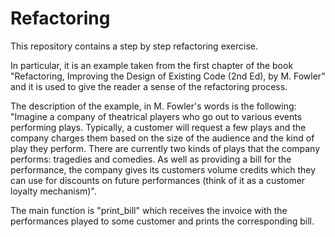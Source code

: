 # Refactoring
This repository contains a step by step refactoring exercise.

In particular, it is an example taken from the first chapter of the book "Refactoring, Improving the Design of Existing Code (2nd Ed), by M. Fowler" and it is used to give the reader a sense of the refactoring process.

The description of the example, in M. Fowler's words is the following: "Imagine a company of theatrical players who go out to various events performing plays. Typically, a customer will request a few plays and the company charges them based on the size of the audience and the kind of play they perform. There are currently two kinds of plays that the company performs: tragedies and comedies. As well as providing a bill for the performance, the company gives its customers volume credits which they can use for discounts on future performances (think of it as a customer loyalty mechanism)".

The main function is "print_bill" which receives the invoice with the performances played to some customer and prints the corresponding bill.
